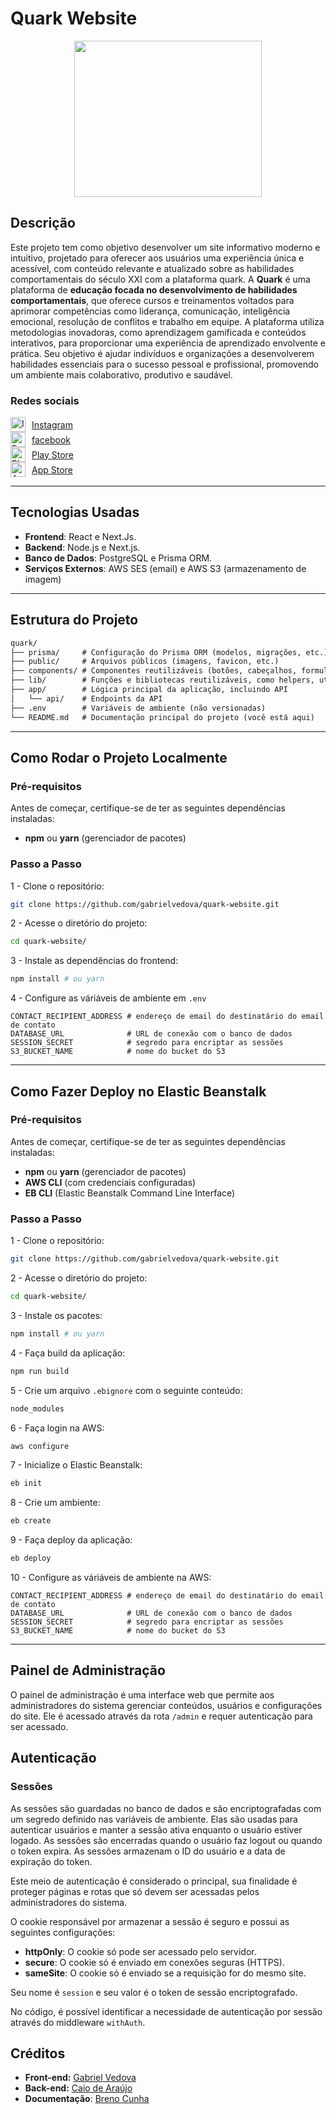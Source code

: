 # Quark Website

<div style="display: flex; justify-content: center">
<img src="https://th.bing.com/th/id/OIP.nX3dNvxHPZFMwSWmjIKMdAHaHa?rs=1&pid=ImgDetMain" width="300" height="250">
</div>

## Descrição

Este projeto tem como objetivo desenvolver um site informativo moderno e intuitivo, projetado para oferecer aos usuários uma experiência única e acessível, com conteúdo relevante e atualizado sobre as habilidades comportamentais do século XXI com a plataforma quark. A **Quark** é uma plataforma de **educação focada no desenvolvimento de habilidades comportamentais**, que oferece cursos e treinamentos voltados para aprimorar competências como liderança, comunicação, inteligência emocional, resolução de conflitos e trabalho em equipe. A plataforma utiliza metodologias inovadoras, como aprendizagem gamificada e conteúdos interativos, para proporcionar uma experiência de aprendizado envolvente e prática. Seu objetivo é ajudar indivíduos e organizações a desenvolverem habilidades essenciais para o sucesso pessoal e profissional, promovendo um ambiente mais colaborativo, produtivo e saudável.

### Redes sociais

<div style="display: flex; align-items: center;">
  <img src="https://upload.wikimedia.org/wikipedia/commons/a/a5/Instagram_icon.png" alt="Instagram" style="margin-right: 10px; width: 24px; height: 24px;">
  <a href="https://instagram.com/edu.quark">Instagram</a>

</div>
<div style="display: flex; align-items: center;">
  <img src="https://upload.wikimedia.org/wikipedia/commons/5/51/Facebook_f_logo_%282019%29.svg" alt="Facebook" style="margin-right: 10px; width: 24px; height: 24px;">
  <a href="https://facebook.com/edu.quarkk">facebook</a>
</div>

<div style="display: flex; align-items: center;">
  <img src="https://img.icons8.com/fluency/100/google-play-store-new.png" alt="Play Store" style="margin-right: 10px; width: 24px; height: 24px;">
  <a href="https://play.google.com/store/apps/details?id=br.com.eduquark">Play Store</a>
</div>

<div style="display: flex; align-items: center;">
  <img src="https://img.icons8.com/ios-filled/24/apple-app-store--v2.png" alt="App Store" style="margin-right: 10px; width: 24px; height: 24px;">
  <a href="https://apps.apple.com/br/app/quark/id1610958564">App Store</a>
</div>

---

## Tecnologias Usadas

- **Frontend**: React e Next.Js.
- **Backend**: Node.js e Next.js.
- **Banco de Dados**: PostgreSQL e Prisma ORM.
- **Serviços Externos**: AWS SES (email) e AWS S3 (armazenamento de imagem)

---

## Estrutura do Projeto

```txt
quark/
├── prisma/     # Configuração do Prisma ORM (modelos, migrações, etc.)
├── public/     # Arquivos públicos (imagens, favicon, etc.)
├── components/ # Componentes reutilizáveis (botões, cabeçalhos, formulários, etc.)
├── lib/        # Funções e bibliotecas reutilizáveis, como helpers, utilitários
├── app/        # Lógica principal da aplicação, incluindo API
│   └── api/    # Endpoints da API
├── .env        # Variáveis de ambiente (não versionadas)
└── README.md   # Documentação principal do projeto (você está aqui)
```

---

## Como Rodar o Projeto Localmente

### Pré-requisitos

Antes de começar, certifique-se de ter as seguintes dependências instaladas:

- **npm** ou **yarn** (gerenciador de pacotes)

### Passo a Passo

1 - Clone o repositório:

```bash
git clone https://github.com/gabrielvedova/quark-website.git
```

2 - Acesse o diretório do projeto:

```bash
cd quark-website/
```

3 - Instale as dependências do frontend:

```bash
npm install # ou yarn
```

4 - Configure as váriáveis de ambiente em `.env`

```env
CONTACT_RECIPIENT_ADDRESS # endereço de email do destinatário do email de contato
DATABASE_URL              # URL de conexão com o banco de dados
SESSION_SECRET            # segredo para encriptar as sessões
S3_BUCKET_NAME            # nome do bucket do S3
```

---

## Como Fazer Deploy no Elastic Beanstalk

### Pré-requisitos

Antes de começar, certifique-se de ter as seguintes dependências instaladas:

- **npm** ou **yarn** (gerenciador de pacotes)
- **AWS CLI** (com credenciais configuradas)
- **EB CLI** (Elastic Beanstalk Command Line Interface)

### Passo a Passo

1 - Clone o repositório:

```bash
git clone https://github.com/gabrielvedova/quark-website.git
```

2 - Acesse o diretório do projeto: 

```bash
cd quark-website/
```

3 - Instale os pacotes:

```bash
npm install # ou yarn
```

4 - Faça build da aplicação:

```bash
npm run build
```

5 - Crie um arquivo `.ebignore` com o seguinte conteúdo:

```txt
node_modules
```

6 - Faça login na AWS:

```bash
aws configure
```

7 - Inicialize o Elastic Beanstalk:

```bash
eb init
```

8 - Crie um ambiente:

```bash
eb create
```

9 - Faça deploy da aplicação:

```bash
eb deploy
```

10 - Configure as váriáveis de ambiente na AWS:

```env
CONTACT_RECIPIENT_ADDRESS # endereço de email do destinatário do email de contato
DATABASE_URL              # URL de conexão com o banco de dados
SESSION_SECRET            # segredo para encriptar as sessões
S3_BUCKET_NAME            # nome do bucket do S3
```

---

## Painel de Administração

O painel de administração é uma interface web que permite aos administradores do sistema gerenciar conteúdos, usuários e configurações do site. Ele é acessado através da rota `/admin` e requer autenticação para ser acessado.

## Autenticação

### Sessões

As sessões são guardadas no banco de dados e são encriptografadas com um segredo definido nas variáveis de ambiente. Elas são usadas para autenticar usuários e manter a sessão ativa enquanto o usuário estiver logado. As sessões são encerradas quando o usuário faz logout ou quando o token expira. As sessões armazenam o ID do usuário e a data de expiração do token.

Este meio de autenticação é considerado o principal, sua finalidade é proteger páginas e rotas que só devem ser acessadas pelos administradores do sistema.

O cookie responsável por armazenar a sessão é seguro e possui as seguintes configurações:

- **httpOnly**: O cookie só pode ser acessado pelo servidor.
- **secure**: O cookie só é enviado em conexões seguras (HTTPS).
- **sameSite**: O cookie só é enviado se a requisição for do mesmo site.

Seu nome é `session` e seu valor é o token de sessão encriptografado.

No código, é possível identificar a necessidade de autenticação por sessão através do middleware `withAuth`.

## Créditos

- **Front-end:** [Gabriel Vedova](https://linkedin.com/in/gabrielvedova)
- **Back-end:** [Caio de Araújo](https://linkedin.com/in/caiotdearaujo)
- **Documentação**: [Breno Cunha](https://www.linkedin.com/in/breno-cunha-2a49a9302?utm_source=share&utm_campaign=share_via&utm_content=profile&utm_medium=android_app)
